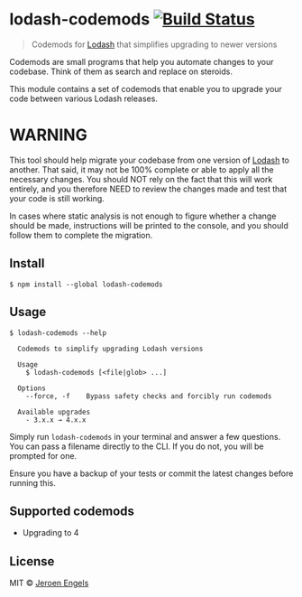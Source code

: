 # lodash-codemods [![Build Status](https://travis-ci.org/jfmengels/lodash-codemods.svg?branch=master)](https://travis-ci.org/jfmengels/lodash-codemods)

> Codemods for [Lodash](https://lodash.com/) that simplifies upgrading to newer versions

Codemods are small programs that help you automate changes to your codebase. Think of them as search and replace on steroids.

This module contains a set of codemods that enable you to upgrade your code between various Lodash releases.

# WARNING

This tool should help migrate your codebase from one version of [Lodash](https://lodash.com/) to another. That said, it may not be 100% complete or able to apply all the necessary changes. You should NOT rely on the fact that this will work entirely, and you therefore NEED to review the changes made and test that your code is still working.

In cases where static analysis is not enough to figure whether a change should be made, instructions will be printed to the console, and you should follow them to complete the migration.

## Install

```
$ npm install --global lodash-codemods
```


## Usage

```
$ lodash-codemods --help

  Codemods to simplify upgrading Lodash versions

  Usage
    $ lodash-codemods [<file|glob> ...]

  Options
    --force, -f    Bypass safety checks and forcibly run codemods

  Available upgrades
    - 3.x.x → 4.x.x
```

Simply run `lodash-codemods` in your terminal and answer a few questions. You can pass a filename directly to the CLI. If you do not, you will be prompted for one.

Ensure you have a backup of your tests or commit the latest changes before running this.


## Supported codemods

- Upgrading to 4

## License

MIT © [Jeroen Engels](https://github.com/jfmengels)
